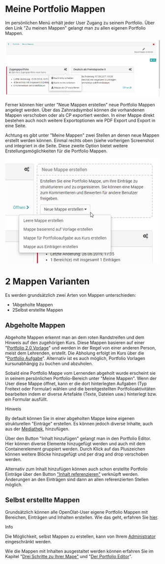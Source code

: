 # Meine Portfolio Mappen

Im persönlichen Menü erhält jeder User Zugang zu seinem Portfolio. Über den
Link "Zu meinen Mappen" gelangt man zu allen eigenen Portfolio Mappen.

![](assets/portfolio_meine_mappen.png)

Ferner können hier unter "Neue Mappen erstellen" neue Portfolio Mappen
angelegt werden. Über das Zahnradsymbol können die vorhandenen Mappen
verschoben oder als CP exportiert werden. In einer Mappe direkt bestehen auch
noch weitere Exportoptionen wie PDF Export und Export in eine Seite.

Achtung es gibt unter "Meine Mappen" zwei Stellen an denen neue Mappen
erstellt werden können. Einmal rechts oben (siehe vorherigen Screenshot und
integriert in die Seite. Diese zweite Option bietet weitere
Erstellungsmöglichkeiten für die Portfolio Mappen.

![](assets/portfolio_mappe_erstellen2.jpg.png)

  

# 2 Mappen Varianten

Es werden grundsätzlich zwei Arten von Mappen unterschieden:

  * 1Abgeholte Mappen
  * 2Selbst erstellte Mappen

## Abgeholte Mappen

Abgeholte Mappen erkennt man an dem roten Randstreifen und dem Hinweis auf den
zugehörigen Kurs. Diese Mappen basieren auf einer "[Portfolio 2.0
Vorlage](Portfolio_template_Creation.de.md)" und werden in der Regel
von einer anderen Person, meist dem Lehrenden, erstellt. Die Abholung erfolgt
im Kurs über die "[Portfolio
Aufgabe](Portfolioaufgabe%EF%B9%95+abholen+und+bearbeiten.html)". Alternativ
ist es auch möglich, Portfolio Vorlagen kursunabhängig zu buchen und
abzuholen.

Sobald eine Portfolio Mappe vom Lernenden abgeholt wurde erscheint sie in
seinem persönlichen Portfolio-Bereich unter "Meine Mappen".  Wenn der User
diese Mappe öffnet, kann er die dort hinterlegten Aufgaben (Typ Freitext oder
Formular) wählen und die bereitgestellten Portfolioaktivitäten bearbeiten
indem er diverse Artefakte (Texte, Dateien usw.) hinterlegt bzw. ein Formular
ausfüllt.

Hinweis

By default können Sie in einer abgeholten Mappe keine eigenen strukturellen
"Einträge" erstellen. Es können jedoch diverse Inhalte, auch aus der
[Mediathek](Mediathek.html), hinzufügen.

Über den Button "Inhalt hinzufügen" gelangt man in den Portfolio Editor. Hier
können diverse Elemente hinzugefügt werden und auch mit dem Containerelement
gruppiert werden. Durch Klick auf das Pluszeichen können weitere Blöcke
hinzugefügt und per drag and drop verschoben werden.

Alternativ zum Inhalt hinzufügen können auch schon erstellte Portfolio
Einträge über den Button ["Inhalt
referenzieren"](../../pages/viewpage.action%EF%B9%96pageId=108593178.html)
verknüpft werden. Änderungen an den Einträgen sind dann an allen
referenzierten Stellen möglich.

## Selbst erstellte Mappen

Grundsätzlich können alle OpenOlat-User eigene Portfolio Mappen mit Bereichen,
Einträgen und Inhalten erstellen. Wie das geht, erfahren Sie
[hier](Drei+Schritte+zu+Ihrer+Mappe.html).

Info

Die Möglichkeit, selbst Mappen zu erstellen, kann von Ihrem [Administrator
](e-Assessment%EF%B9%95+ePortfolio.html)eingeschränkt werden.

Wie die Mappen mit Inhalten ausgestaltet werden können erfahren Sie im Kapitel
"[Drei Schritte zu Ihrer Mape"](Drei+Schritte+zu+Ihrer+Mappe.html) und "[Der
Portfolio Editor](Der+Portfolio+Editor.html)".

